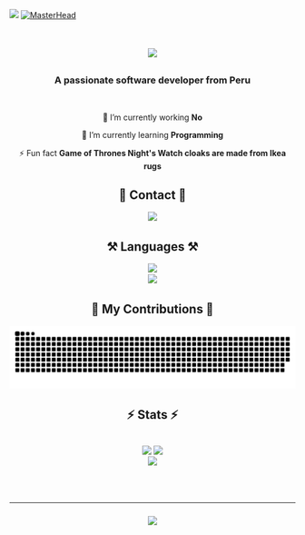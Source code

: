 [![](https://visitcount.itsvg.in/api?id=jeanchong15&icon=0&color=1)](https://visitcount.itsvg.in)
[![MasterHead](https://developers.giphy.com/branch/master/static/api-512d36c09662682717108a38bbb5c57d.gif)](https://rishavchanda.io)
<h1 align="center">
    <img src="https://readme-typing-svg.herokuapp.com/?font=Righteous&size=35&center=true&vCenter=true&width=500&height=70&duration=4000&lines=Hi+There!+👋;+I'm+Jean+Pierre+Chong!;" />

</h1>
<h3 align="center">A passionate software developer from Peru</h3>

<br/>

<div align="center">
 
 🔭 I’m currently working  **No**
 
 🌱 I’m currently learning **Programming**

 ⚡ Fun fact **Game of Thrones Night's Watch cloaks are made from Ikea rugs**
 
 </div>
<h2 align="center">📱 Contact 📱</h2>
 <div align="center">
   <a href="https://www.linkedin.com/in/jeanchong15" target="_blank">
    <img src="https://img.shields.io/badge/LinkedIn-0077B5?style=for-the-badge&logo=linkedin&logoColor=white" target="_blank" />
  </a>

<h2 align="center">⚒️ Languages ⚒️</h2>
<div align="center">
    <img src="https://skillicons.dev/icons?i=,github,python,javascript,java" /><br>
    <img src="https://skillicons.dev/icons?i=,html,css,vscode" />
</div> 

</div>

<div align="center"> 
    <h2>🐍 My Contributions 🐍</h2>
</div>
<picture>
  <source media="(prefers-color-scheme: dark)" srcset="https://raw.githubusercontent.com/platane/platane/output/github-contribution-grid-snake-dark.svg">
  <source media="(prefers-color-scheme: light)" srcset="https://raw.githubusercontent.com/platane/platane/output/github-contribution-grid-snake.svg">
  <img alt="github contribution grid snake animation" src="https://raw.githubusercontent.com/platane/platane/output/github-contribution-grid-snake.svg">
</picture>

<h2 align="center">⚡ Stats ⚡</h2>
<br>
<div align=center>
    <img width=390 src="https://streak-stats.demolab.com?user=jeanchong15&theme=radical">
    <img width=390 src="https://github-readme-stats.vercel.app/api?username=jeanchong15&theme=radical">
<br/>
    <img width=325 src="https://github-readme-stats.vercel.app/api/top-langs/?username=jeanchong15&layout=compact&theme=radical">
</div>

<br/><br/>
<hr>

<h3 align="center">
    <img src="https://readme-typing-svg.herokuapp.com/?font=Righteous&size=25&center=true&vCenter=true&width=500&height=70&duration=4000&lines=Thanks+for+visiting!+✌️">
</h3>

<br/>

